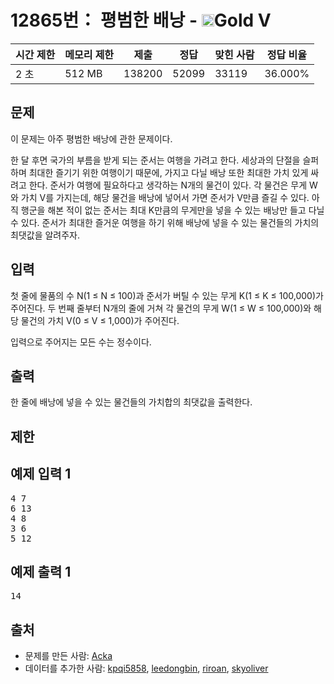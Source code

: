 # 12865번： 평범한 배낭 - <img src="https://static.solved.ac/tier_small/11.svg" style="height:20px" />Gold V


| 시간 제한 | 메모리 제한 | 제출 | 정답 | 맞힌 사람 | 정답 비율 |
| --- | --- | --- | --- | --- | --- |
| 2 초 | 512 MB | 138200 | 52099 | 33119 | 36.000% |


## 문제


이 문제는 아주 평범한 배낭에 관한 문제이다.

한 달 후면 국가의 부름을 받게 되는 준서는 여행을 가려고 한다. 세상과의 단절을 슬퍼하며 최대한 즐기기 위한 여행이기 때문에, 가지고 다닐 배낭 또한 최대한 가치 있게 싸려고 한다.
준서가 여행에 필요하다고 생각하는 N개의 물건이 있다. 각 물건은 무게 W와 가치 V를 가지는데, 해당 물건을 배낭에 넣어서 가면 준서가 V만큼 즐길 수 있다. 아직 행군을 해본 적이 없는 준서는 최대 K만큼의 무게만을 넣을 수 있는 배낭만 들고 다닐 수 있다. 준서가 최대한 즐거운 여행을 하기 위해 배낭에 넣을 수 있는 물건들의 가치의 최댓값을 알려주자.



## 입력


첫 줄에 물품의 수 N(1 ≤ N ≤ 100)과 준서가 버틸 수 있는 무게 K(1 ≤ K ≤ 100,000)가 주어진다. 두 번째 줄부터 N개의 줄에 거쳐 각 물건의 무게 W(1 ≤ W ≤ 100,000)와 해당 물건의 가치 V(0 ≤ V ≤ 1,000)가 주어진다.

입력으로 주어지는 모든 수는 정수이다.




## 출력


한 줄에 배낭에 넣을 수 있는 물건들의 가치합의 최댓값을 출력한다.




## 제한




## 예제 입력 1


<pre>4 7
6 13
4 8
3 6
5 12
</pre>


## 예제 출력 1


<pre>14
</pre>






## 출처


- 문제를 만든 사람: [Acka](/user/Acka)
- 데이터를 추가한 사람: [kpqi5858](/user/kpqi5858), [leedongbin](/user/leedongbin), [riroan](/user/riroan), [skyoliver](/user/skyoliver)




